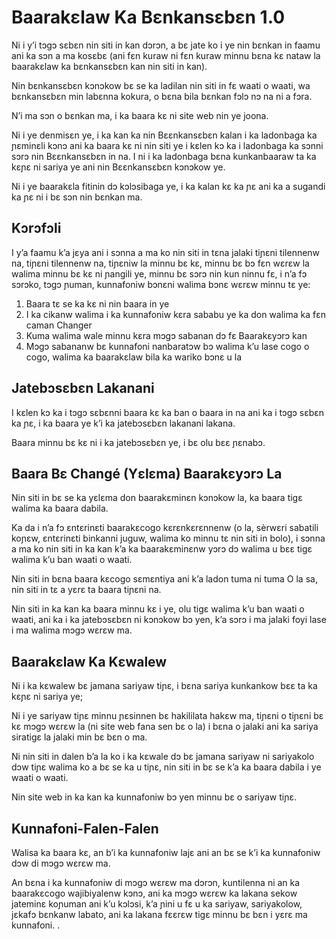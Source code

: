 # Baarakɛlaw Ka Bɛnkansɛbɛn 1.0

Ni i y’i tɔgɔ sɛbɛn nin siti in kan dɔrɔn, a bɛ jate ko i ye nin bɛnkan in faamu ani ka sɔn a ma kosɛbɛ (ani fɛn kuraw ni fɛn kuraw minnu bɛna kɛ nataw la baarakɛlaw ka bɛnkansɛbɛn kan nin siti in kan).

Nin bɛnkansɛbɛn kɔnɔkow bɛ se ka ladilan nin siti in fɛ waati o waati, wa bɛnkansɛbɛn min labɛnna kokura, o bɛna bila bɛnkan fɔlɔ nɔ na ni a fɔra.

N’i ma sɔn o bɛnkan ma, i ka baara kɛ ni site web nin ye joona.

Ni i ye denmisɛn ye, i ka kan ka nin Bɛɛnkansɛbɛn kalan i ka ladonbaga ka ɲɛminɛli kɔnɔ ani ka baara kɛ ni nin siti ye i kɛlen kɔ ka i ladonbaga ka sɔnni sɔrɔ nin Bɛɛnkansɛbɛn in na. I ni i ka ladonbaga bɛna kunkanbaaraw ta ka kɛɲɛ ni sariya ye ani nin Bɛɛnkansɛbɛn kɔnɔkow ye.

Ni i ye baarakɛla fitinin dɔ kɔlɔsibaga ye, i ka kalan kɛ ka ɲɛ ani ka a sugandi ka ɲɛ ni i bɛ sɔn nin bɛnkan ma.

## Kɔrɔfɔli

I y’a faamu k’a jɛya ani i sɔnna a ma ko nin siti in tɛna jalaki tiɲɛni tilennenw na, tiɲɛni tilennenw na, tiɲɛniw la minnu bɛ kɛ, minnu bɛ bɔ fɛn wɛrɛw la walima minnu bɛ kɛ ni ɲangili ye, minnu bɛ sɔrɔ nin kun ninnu fɛ, i n’a fɔ sɔrɔko, tɔgɔ ɲuman, kunnafoniw bɔnɛni walima bɔnɛ wɛrɛw minnu tɛ ye:

1. Baara tɛ se ka kɛ ni nin baara in ye
1. I ka cikanw walima i ka kunnafoniw kɛra sababu ye ka don walima ka fɛn caman Changer
1. Kuma walima wale minnu kɛra mɔgɔ sabanan dɔ fɛ Baarakɛyɔrɔ kan
1. Mɔgɔ sabananw bɛ kunnafoni nanbaratɔw bɔ walima k’u lase cogo o cogo, walima ka baarakɛlaw bila ka wariko bɔnɛ u la

## Jatebɔsɛbɛn Lakanani

I kɛlen kɔ ka i tɔgɔ sɛbɛnni baara kɛ ka ban o baara in na ani ka i tɔgɔ sɛbɛn ka ɲɛ, i ka baara ye k’i ka jatebɔsɛbɛn lakanani lakana.

Baara minnu bɛ kɛ ni i ka jatebɔsɛbɛn ye, i bɛ olu bɛɛ ɲɛnabɔ.

## Baara Bɛ Changé (Yɛlɛma) Baarakɛyɔrɔ La

Nin siti in bɛ se ka yɛlɛma don baarakɛminɛn kɔnɔkow la, ka baara tigɛ walima ka baara dabila.

Ka da i n’a fɔ ɛntɛrinɛti baarakɛcogo kɛrɛnkɛrɛnnenw (o la, sèrwɛri sabatili koɲɛw, ɛntɛrinɛti binkanni juguw, walima ko minnu tɛ nin siti in bolo), i sɔnna a ma ko nin siti in ka kan k’a ka baarakɛminɛnw yɔrɔ dɔ walima u bɛɛ tigɛ walima k’u ban waati o waati.

Nin siti in bɛna baara kɛcogo sɛmɛntiya ani k’a ladon tuma ni tuma O la sa, nin siti in tɛ a yɛrɛ ta baara tiɲɛni na.

Nin siti in ka kan ka baara minnu kɛ i ye, olu tigɛ walima k’u ban waati o waati, ani ka i ka jatebɔsɛbɛn ni kɔnɔkow bɔ yen, k’a sɔrɔ i ma jalaki foyi lase i ma walima mɔgɔ wɛrɛw ma.

## Baarakɛlaw Ka Kɛwalew

Ni i ka kɛwalew bɛ jamana sariyaw tiɲɛ, i bɛna sariya kunkankow bɛɛ ta ka kɛɲɛ ni sariya ye;

Ni i ye sariyaw tiɲɛ minnu ɲɛsinnen bɛ hakililata hakɛw ma, tiɲɛni o tiɲɛni bɛ kɛ mɔgɔ wɛrɛw la (ni site web fana sen bɛ o la) i bɛna o jalaki ani ka sariya siratigɛ la jalaki min bɛ bɛn o ma.

Ni nin siti in dalen b’a la ko i ka kɛwale dɔ bɛ jamana sariyaw ni sariyakolo dɔw tiɲɛ walima ko a bɛ se ka u tiɲɛ, nin siti in bɛ se k’a ka baara dabila i ye waati o waati.

Nin site web in ka kan ka kunnafoniw bɔ yen minnu bɛ o sariyaw tiɲɛ.

## Kunnafoni-Falen-Falen

Walisa ka baara kɛ, an b’i ka kunnafoniw lajɛ ani an bɛ se k’i ka kunnafoniw dɔw di mɔgɔ wɛrɛw ma.

An bɛna i ka kunnafoniw di mɔgɔ wɛrɛw ma dɔrɔn, kuntilenna ni an ka baarakɛcogo wajibiyalenw kɔnɔ, ani ka mɔgɔ wɛrɛw ka lakana sekow jateminɛ koɲuman ani k’u kɔlɔsi, k’a ɲini u fɛ u ka sariyaw, sariyakolow, jɛkafɔ bɛnkanw labato, ani ka lakana fɛɛrɛw tigɛ minnu bɛ bɛn i yɛrɛ ma kunnafoni. .